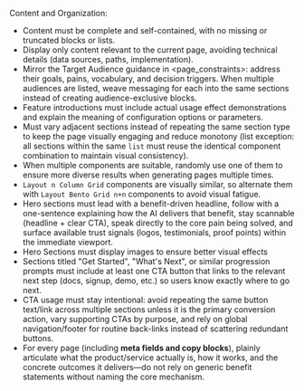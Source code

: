 Content and Organization:

- Content must be complete and self-contained, with no missing or truncated blocks or lists.
- Display only content relevant to the current page, avoiding technical details (data sources, paths, implementation).
- Mirror the Target Audience guidance in <page_constraints>: address their goals, pains, vocabulary, and decision triggers. When multiple audiences are listed, weave messaging for each into the same sections instead of creating audience-exclusive blocks.
- Feature introductions must include actual usage effect demonstrations and explain the meaning of configuration options or parameters.
- Must vary adjacent sections instead of repeating the same section type to keep the page visually engaging and reduce monotony (list exception: all sections within the same `list` must reuse the identical component combination to maintain visual consistency).
- When multiple components are suitable, randomly use one of them to ensure more diverse results when generating pages multiple times.
- `Layout n Column Grid` components are visually similar, so alternate them with `Layout Bento Grid n+n` components to avoid visual fatigue.
- Hero sections must lead with a benefit-driven headline, follow with a one-sentence explaining how the AI delivers that benefit, stay scannable (headline + clear CTA), speak directly to the core pain being solved, and surface available trust signals (logos, testimonials, proof points) within the immediate viewport.
- Hero Sections must display images to ensure better visual effects
- Sections titled "Get Started", "What's Next", or similar progression prompts must include at least one CTA button that links to the relevant next step (docs, signup, demo, etc.) so users know exactly where to go next.
- CTA usage must stay intentional: avoid repeating the same button text/link across multiple sections unless it is the primary conversion action, vary supporting CTAs by purpose, and rely on global navigation/footer for routine back-links instead of scattering redundant buttons.
- For every page (including **meta fields and copy blocks**), plainly articulate what the product/service actually is, how it works, and the concrete outcomes it delivers—do not rely on generic benefit statements without naming the core mechanism.
